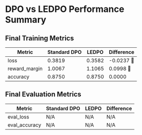 # DPO vs LEDPO Performance Summary

## Final Training Metrics

| Metric | Standard DPO | LEDPO | Difference |
|--------|-------------|-------|------------|
| loss | 0.3819 | 0.3582 | -0.0237 🔽 |
| reward_margin | 1.0067 | 1.1065 | 0.0998 🔼 |
| accuracy | 0.8750 | 0.8750 | 0.0000 |

## Final Evaluation Metrics

| Metric | Standard DPO | LEDPO | Difference |
|--------|-------------|-------|------------|
| eval_loss | N/A | N/A | N/A |
| eval_accuracy | N/A | N/A | N/A |